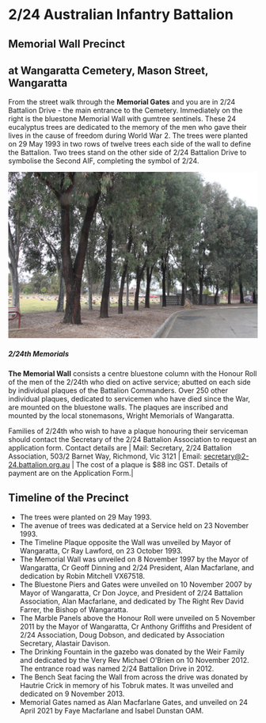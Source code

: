 
# 2/24 Australian Infantry Battalion
## Memorial Wall Precinct
## at Wangaratta Cemetery, Mason Street, Wangaratta

From the street walk through the **Memorial Gates** and you are in 2/24 Battalion Drive - the main entrance to the Cemetery. 
Immediately on the right is the bluestone Memorial Wall with gumtree sentinels. These 24 eucalyptus trees are dedicated to the memory of the men who gave their lives in the cause of freedom during World War 2. The trees were planted on 29 May 1993 in two rows of twelve trees each side of the wall to define the Battalion. Two trees stand on the other side of 2/24 Battalion Drive to symbolise the Second AIF, completing the symbol of 2/24.

<div class="card shadow col-sm-6 col-md-4 col-lg-3 p-3 mb-5 bg-white rounded
">
  <img class="card-img-top" src="memwall/24_trees.jpg" alt="trees near the memorial wall">
  <div class="card-body">
    <h5 class="card-title">2/24th Memorials</h5>
    <p class="card-text">
    </p>
   </div> <!-- end cardbody -->
</div>


**The Memorial Wall** consists a centre bluestone column with the Honour Roll of the men of the 2/24th who died on active service; abutted on each side by individual plaques of the Battalion Commanders. Over 250 other individual plaques, dedicated to servicemen who have died since the War, are mounted on the bluestone walls. The plaques are inscribed and mounted by the local stonemasons, Wright Memorials of Wangaratta.


Families of 2/24th who wish to have a plaque honouring their serviceman should contact the Secretary of the 2/24 Battalion Association to request an application form. Contact details are |
Mail: Secretary, 2/24 Battalion Association, 503/2 Barnet Way, Richmond, Vic 3121 |
Email: secretary@2-24.battalion.org.au |
The cost of a plaque is $88 inc GST. Details of payment are on the Application Form.|

## Timeline of the Precinct
  * The trees were planted on 29 May 1993.
  * The avenue of trees was dedicated at a Service held on 23 November 1993.
  * The Timeline Plaque opposite the Wall was unveiled by Mayor of Wangaratta, Cr Ray Lawford, on 23 October 1993.
  * The Memorial Wall was unveiled on 8 November 1997 by the Mayor of Wangaratta, Cr Geoff Dinning and 2/24 President, Alan Macfarlane, and dedication by Robin Mitchell VX67518.
  * The Bluestone Piers and Gates were unveiled on 10 November 2007 by Mayor of Wangaratta, Cr Don Joyce, and President of 2/24 Battalion Association, Alan Macfarlane, and dedicated by The Right Rev David Farrer, the Bishop of Wangaratta.
  * The Marble Panels above the Honour Roll were unveiled on 5 November 2011 by the Mayor of Wangaratta, Cr Anthony Griffiths and President of 2/24 Association, Doug Dobson, and dedicated by Association Secretary, Alastair Davison.
  * The Drinking Fountain in the gazebo was donated by the Weir Family and dedicated by the Very Rev Michael O'Brien on 10 November 2012. The entrance road was named 2/24 Battalion Drive in 2012.
  * The Bench Seat facing the Wall from across the drive was donated by Hautrie Crick in memory of his Tobruk mates. It was unveiled and dedicated on 9 November 2013.
  * Memorial Gates named as Alan Macfarlane Gates, and unveiled on 24 April 2021 by Faye Macfarlane and Isabel Dunstan OAM. 

